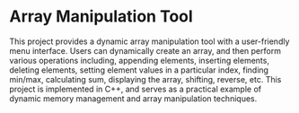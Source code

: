 # Array Manipulation Tool

This project provides a dynamic array manipulation tool with a user-friendly menu interface. Users can dynamically create an array, and then perform various operations including, appending elements, inserting elements, deleting elements, setting element values in a particular index, finding min/max, calculating sum, displaying the array, shifting, reverse, etc. This project is implemented in C++, and serves as a practical example of dynamic memory management and array manipulation techniques. 
